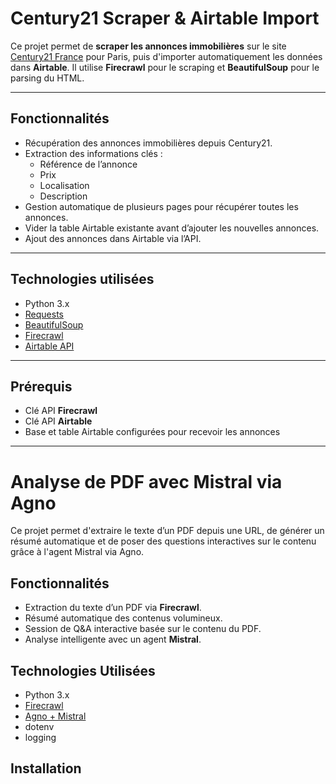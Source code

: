 # Century21 Scraper & Airtable Import

Ce projet permet de **scraper les annonces immobilières** sur le site [Century21 France](https://www.century21.fr/) pour Paris, puis d'importer automatiquement les données dans **Airtable**. Il utilise **Firecrawl** pour le scraping et **BeautifulSoup** pour le parsing du HTML.

---

## Fonctionnalités

- Récupération des annonces immobilières depuis Century21.
- Extraction des informations clés :
  - Référence de l’annonce
  - Prix
  - Localisation
  - Description
- Gestion automatique de plusieurs pages pour récupérer toutes les annonces.
- Vider la table Airtable existante avant d’ajouter les nouvelles annonces.
- Ajout des annonces dans Airtable via l’API.

---

## Technologies utilisées

- Python 3.x
- [Requests](https://pypi.org/project/requests/)
- [BeautifulSoup](https://pypi.org/project/beautifulsoup4/)
- [Firecrawl](https://firecrawl.com/)
- [Airtable API](https://airtable.com/api)

---

## Prérequis

- Clé API **Firecrawl**
- Clé API **Airtable**
- Base et table Airtable configurées pour recevoir les annonces

---
# Analyse de PDF avec Mistral via Agno

Ce projet permet d'extraire le texte d’un PDF depuis une URL, de générer un résumé automatique et de poser des questions interactives sur le contenu grâce à l'agent Mistral via Agno.

## Fonctionnalités

- Extraction du texte d’un PDF via **Firecrawl**.  
- Résumé automatique des contenus volumineux.  
- Session de Q&A interactive basée sur le contenu du PDF.  
- Analyse intelligente avec un agent **Mistral**.

## Technologies Utilisées

- Python 3.x  
- [Firecrawl](https://firecrawl.com/)  
- [Agno + Mistral](https://www.mistral.ai/)  
- dotenv  
- logging

## Installation


